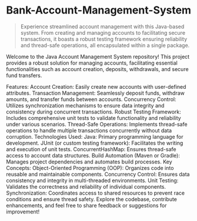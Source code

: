 # Bank-Account-Management-System
> Experience streamlined account management with this Java-based system. From creating and managing accounts to facilitating secure transactions, it boasts a robust testing framework ensuring reliability and thread-safe operations, all encapsulated within a single package.

Welcome to the Java Account Management System repository! This project provides a robust solution for managing accounts, facilitating essential functionalities such as account creation, deposits, withdrawals, and secure fund transfers.

Features:
Account Creation: Easily create new accounts with user-defined attributes.
Transaction Management: Seamlessly deposit funds, withdraw amounts, and transfer funds between accounts.
Concurrency Control: Utilizes synchronization mechanisms to ensure data integrity and consistency during concurrent transactions.
Robust Testing Framework: Includes comprehensive unit tests to validate functionality and reliability under various scenarios.
Thread-Safe Operations: Implements thread-safe operations to handle multiple transactions concurrently without data corruption.
Technologies Used:
Java: Primary programming language for development.
JUnit (or custom testing framework): Facilitates the writing and execution of unit tests.
ConcurrentHashMap: Ensures thread-safe access to account data structures.
Build Automation (Maven or Gradle): Manages project dependencies and automates build processes.
Key Concepts:
Object-Oriented Programming (OOP): Organizes code into reusable and maintainable components.
Concurrency Control: Ensures data consistency and integrity in multi-threaded environments.
Unit Testing: Validates the correctness and reliability of individual components.
Synchronization: Coordinates access to shared resources to prevent race conditions and ensure thread safety.
Explore the codebase, contribute enhancements, and feel free to share feedback or suggestions for improvement!
